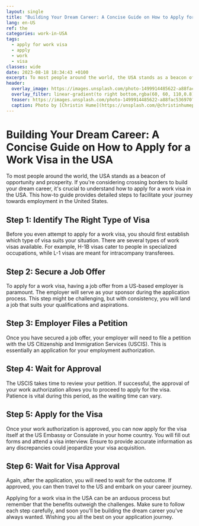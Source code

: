 ```yaml
---
layout: single
title: "Building Your Dream Career: A Concise Guide on How to Apply for a Work Visa in the USA"
lang: en-US
ref: the
categories: work-in-USA
tags:
  - apply for work visa
  - apply
  - work
  - visa
classes: wide
date: 2023-08-18 18:34:43 +0100
excerpt: To most people around the world, the USA stands as a beacon of opportunity and prosperity.
header:
  overlay_image: https://images.unsplash.com/photo-1499914485622-a88fac536970?crop=entropy&cs=tinysrgb&fit=max&fm=jpg&ixid=M3w0Nzk0ODB8MHwxfHNlYXJjaHw5fHxhcHBseSUyMGZvciUyMHdvcmslMjB2aXNhJTJDJTIwYXBwbHklMkMlMjB3b3JrJTJDJTIwdmlzYXxlbnwwfDB8fHwxNjkyMzgwMDgzfDA&ixlib=rb-4.0.3&q=80&w=1080
  overlay_filter: linear-gradient(to right bottom,rgba(60, 60, 110,0.8), rgba(178, 34, 52, 0.5))
  teaser: https://images.unsplash.com/photo-1499914485622-a88fac536970?crop=entropy&cs=tinysrgb&fit=max&fm=jpg&ixid=M3w0Nzk0ODB8MHwxfHNlYXJjaHw5fHxhcHBseSUyMGZvciUyMHdvcmslMjB2aXNhJTJDJTIwYXBwbHklMkMlMjB3b3JrJTJDJTIwdmlzYXxlbnwwfDB8fHwxNjkyMzgwMDgzfDA&ixlib=rb-4.0.3&q=80&w=400
  caption: Photo by [Christin Hume](https://unsplash.com/@christinhumephoto?utm_source=wenospeakamericano&utm_medium=referral) on [Unsplash](https://unsplash.com/?utm_source=wenospeakamericano&utm_medium=referral)
---
```


# Building Your Dream Career: A Concise Guide on How to Apply for a Work Visa in the USA

To most people around the world, the USA stands as a beacon of opportunity and prosperity. If you're considering crossing borders to build your dream career, it's crucial to understand how to apply for a work visa in the USA. This how-to guide provides detailed steps to facilitate your journey towards employment in the United States.

## Step 1: Identify The Right Type of Visa

Before you even attempt to apply for a work visa, you should first establish which type of visa suits your situation. There are several types of work visas available. For example, H-1B visas cater to people in specialized occupations, while L-1 visas are meant for intracompany transferees.

## Step 2: Secure a Job Offer

To apply for a work visa, having a job offer from a US-based employer is paramount. The employer will serve as your sponsor during the application process. This step might be challenging, but with consistency, you will land a job that suits your qualifications and aspirations.

## Step 3: Employer Files a Petition

Once you have secured a job offer, your employer will need to file a petition with the US Citizenship and Immigration Services (USCIS). This is essentially an application for your employment authorization.

## Step 4: Wait for Approval

The USCIS takes time to review your petition. If successful, the approval of your work authorization allows you to proceed to apply for the visa. Patience is vital during this period, as the waiting time can vary.

## Step 5: Apply for the Visa

Once your work authorization is approved, you can now apply for the visa itself at the US Embassy or Consulate in your home country. You will fill out forms and attend a visa interview. Ensure to provide accurate information as any discrepancies could jeopardize your visa acquisition.

## Step 6: Wait for Visa Approval

Again, after the application, you will need to wait for the outcome. If approved, you can then travel to the US and embark on your career journey.

Applying for a work visa in the USA can be an arduous process but remember that the benefits outweigh the challenges. Make sure to follow each step carefully, and soon you'll be building the dream career you've always wanted. Wishing you all the best on your application journey.
